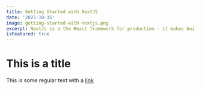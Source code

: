 ```yaml
---
title: Getting Started with NextJS
date: '2022-10-15'
image: getting-started-with-nextjs.png
excerpt: NextJs is a the React framework for production - it makes building fullstack React apps and sites a breeze and ships with built-in SSR.
isFeatured: true
---
```


# This is a title

This is some regular text with a [link](https://google.com)
